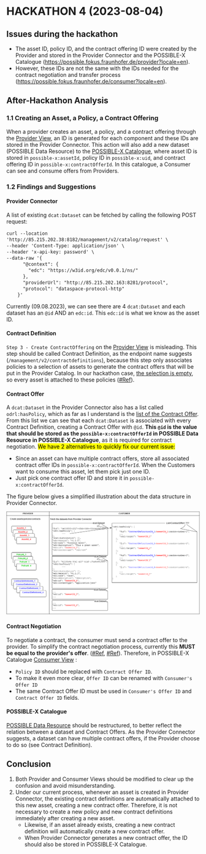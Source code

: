 # HACKATHON 4 (2023-08-04)

## Issues during the hackathon
- The asset ID, policy ID, and the contract offering ID were created by the Provider and stored in the Provider Connector and the POSSIBLE-X Catalogue (https://possible.fokus.fraunhofer.de/provider?locale=en).
- However, these IDs are not the same with the IDs needed for the contract negotiation and transfer process (https://possible.fokus.fraunhofer.de/consumer?locale=en).

## After-Hackathon Analysis

### 1.1 Creating an Asset, a Policy, a Contract Offering
When a provider creates an asset, a policy, and a contract offering through the [Provider View](https://possible.fokus.fraunhofer.de/provider?locale=en),
an ID is generated for each component and these IDs are stored in the Provider Connector.
This action will also add a new dataset (POSSIBLE Data Resource) to the [POSSIBLE-X Catalogue](https://possible.fokus.fraunhofer.de/catalogues/test-provider?locale=en),
where asset ID is stored in `possible-x:assetId`, policy ID in `possible-x:uid`, and contract offering ID in `possible-x:contractOfferId`.
In this catalogue, a Consumer can see and consume offers from Providers.

### 1.2 Findings and Suggestions

#### Provider Connector
A list of existing `dcat:Dataset` can be fetched by calling the following POST request:
```
curl --location 'http://85.215.202.38:8182/management/v2/catalog/request' \
--header 'Content-Type: application/json' \
--header 'x-api-key: password' \
--data-raw '{
      "@context": {
        "edc": "https://w3id.org/edc/v0.0.1/ns/"
      },
      "providerUrl": "http://85.215.202.163:8281/protocol",
      "protocol": "dataspace-protocol-http"
    }'
```
Currently (09.08.2023), we can see there are 4 `dcat:Dataset` and each dataset has an `@id` AND an `edc:id`.
This `edc:id` is what we know as the asset ID.

#### Contract Definition
`Step 3 - Create ContractOffering` on the [Provider View](https://possible.fokus.fraunhofer.de/provider?locale=en) is misleading.
This step should be called Contract Definition, as the endpoint name suggests (`/management/v2/contractdefinitions`), because this step only associates policies to a selection of assets to generate the contract offers that will be put in the Provider Catalog.
In our hackathon case, [the selection is empty](https://github.com/POSSIBLE-X/documentation/blob/6348ad6d263c272b8365ab1623e2dcaca4177e0f/hackathon2/G02.sh#L122C28-L122C28), so every asset is attached to these policies ([#Ref](https://github.com/eclipse-edc/Samples/tree/main/transfer/transfer-06-consumer-pull-http#5-create-a-contract-definition-on-provider)).

#### Contract Offer
A `dcat:Dataset` in the Provider Connector also has a list called `odrl:hasPolicy`, which as far as I understand is the [list of the Contract Offer](https://github.com/eclipse-edc/Connector/blob/main/spi/common/catalog-spi/src/main/java/org/eclipse/edc/catalog/spi/Catalog.java#L35).
From this list we can see that each `dcat:Dataset` is associated with every Contract Definition, creating a Contract Offer with `@id`.
__This `@id` is the value that should be stored as the `possible-x:contractOfferId` in POSSIBLE Data Resource in POSSIBLE-X Catalogue__, as it is required for contract negotiation.
<mark>We have 2 alternatives to quickly fix our current issue:</mark>
- Since an asset can have multiple contract offers, store all associated contract offer IDs in `possible-x:contractOfferId`. When the Customers want to consume this asset, let them pick just one ID.
- Just pick one contract offer ID and store it in `possible-x:contractOfferId`.

The figure below gives a simplified illustration about the data structure in Provider Connector.

![asset,policy,contract](images/asset-policy-contract.png "Asset, Policy, Contract, Contract Offer")

#### Contract Negotiation
To negotiate a contract, the consumer must send a contract offer to the provider. To simplify the contract negotiation process, currently this __MUST be equal to the provider's offer__.
([#Ref](https://github.com/eclipse-edc/Samples/tree/main/transfer/transfer-07-provider-push-http#6-negotiate-a-contract),
[#Ref](https://github.com/eclipse-edc/Samples/discussions/77#discussioncomment-6371195)).
Therefore, in POSSIBLE-X Catalogue [Consumer View](https://possible.fokus.fraunhofer.de/consumer?locale=en) :
- `Policy ID` should be replaced with `Contract Offer ID`.
- To make it even more clear, `Offer ID` can be renamed with `Consumer's Offer ID`
- The same Contract Offer ID must be used in `Consumer's Offer ID` and `Contract Offer ID` fields.

#### POSSIBLE-X Catalogue
[POSSIBLE Data Resource](https://possible-x.github.io/documentation/catalog/self-descriptions/#possible-data-resource) should be restructured, to better reflect the relation between a dataset and Contract Offers.
As the Provider Connector suggests, a dataset can have multiple contract offers, if the Provider choose to do so (see Contract Definition).

## Conclusion
1. Both Provider and Consumer Views should be modified to clear up the confusion and avoid misunderstanding.
2. Under our current process, whenever an asset is created in Provider Connector, the existing contract definitions are automatically attached to this new asset, creating a new contract offer. Therefore, it is not necessary to create a new policy and new contract definitions immediately after creating a new asset.
   - Likewise, if an asset already exists, creating a new contract definition will automatically create a new contract offer.
   - When Provider Connector generates a new contract offer, the ID should also be stored in POSSIBLE-X Catalogue.